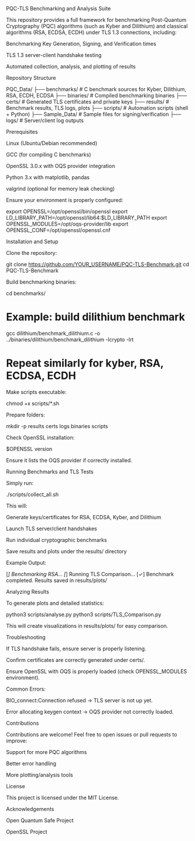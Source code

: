 PQC-TLS Benchmarking and Analysis Suite

This repository provides a full framework for benchmarking Post-Quantum Cryptography (PQC) algorithms (such as Kyber and Dilithium) and classical algorithms (RSA, ECDSA, ECDH) under TLS 1.3 connections, including:

Benchmarking Key Generation, Signing, and Verification times

TLS 1.3 server-client handshake testing

Automated collection, analysis, and plotting of results

Repository Structure

PQC_Data/
├── benchmarks/           # C benchmark sources for Kyber, Dilithium, RSA, ECDH, ECDSA
├── binaries/             # Compiled benchmarking binaries
├── certs/                # Generated TLS certificates and private keys
├── results/              # Benchmark results, TLS logs, plots
├── scripts/              # Automation scripts (shell + Python)
├── Sample_Data/          # Sample files for signing/verification
├── logs/                 # Server/client log outputs

Prerequisites

Linux (Ubuntu/Debian recommended)

GCC (for compiling C benchmarks)

OpenSSL 3.0.x with OQS provider integration

Python 3.x with matplotlib, pandas

valgrind (optional for memory leak checking)

Ensure your environment is properly configured:

export OPENSSL=/opt/openssl/bin/openssl
export LD_LIBRARY_PATH=/opt/openssl/lib64:$LD_LIBRARY_PATH
export OPENSSL_MODULES=/opt/oqs-provider/lib
export OPENSSL_CONF=/opt/openssl/openssl.cnf

Installation and Setup

Clone the repository:

git clone https://github.com/YOUR_USERNAME/PQC-TLS-Benchmark.git
cd PQC-TLS-Benchmark

Build benchmarking binaries:

cd benchmarks/
# Example: build dilithium benchmark
gcc dilithium/benchmark_dilithium.c -o ../binaries/dilithium/benchmark_dilithium -lcrypto -lrt
# Repeat similarly for kyber, RSA, ECDSA, ECDH

Make scripts executable:

chmod +x scripts/*.sh

Prepare folders:

mkdir -p results certs logs binaries scripts

Check OpenSSL installation:

$OPENSSL version

Ensure it lists the OQS provider if correctly installed.

Running Benchmarks and TLS Tests

Simply run:

./scripts/collect_all.sh

This will:

Generate keys/certificates for RSA, ECDSA, Kyber, and Dilithium

Launch TLS server/client handshakes

Run individual cryptographic benchmarks

Save results and plots under the results/ directory

Example Output:

[*] Benchmarking RSA...
[*] Running TLS Comparison...
[✓] Benchmark completed. Results saved in results/plots/

Analyzing Results

To generate plots and detailed statistics:

python3 scripts/analyse.py
python3 scripts/TLS_Comparison.py

This will create visualizations in results/plots/ for easy comparison.

Troubleshooting

If TLS handshake fails, ensure server is properly listening.

Confirm certificates are correctly generated under certs/.

Ensure OpenSSL with OQS is properly loaded (check OPENSSL_MODULES environment).

Common Errors:

BIO_connect:Connection refused -> TLS server is not up yet.

Error allocating keygen context -> OQS provider not correctly loaded.

Contributions

Contributions are welcome! Feel free to open issues or pull requests to improve:

Support for more PQC algorithms

Better error handling

More plotting/analysis tools

License

This project is licensed under the MIT License.

Acknowledgements

Open Quantum Safe Project

OpenSSL Project
